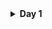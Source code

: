 <details>
<summary><b>Day 1</b></summary>

# Day 1
### Objective:

Create a simple personal profile webpage using HTML that demonstrates your understanding of basic HTML structure, headings, and paragraphs.

### Requirements:

1. Create an HTML file named "profile.html".
2. Include the necessary HTML tags to define the structure of the document, such as the `<!DOCTYPE>`, `<html>`, `<head>`, and `<body>` tags.
3. Inside the `<head>` tag, add a `<title>` tag to give your webpage a title, such as "My Personal Profile".
4. Use appropriate heading tags (`<h1>`, `<h2>`, etc.) to create a hierarchy of headings on your profile page. For example:
    - Use an `<h1>` tag for your name.
    - Use `<h2>` tags for sections like "About Me", "Education", "Work Experience", and "Interests".
    - Use `<h3>` tags for subheadings within sections if needed.
5. Write paragraphs about yourself using the `<p>` tag in each section. Include information such as:
    - About Me: A brief introduction to who you are, your background, and your current situation.
    - Education: A list of your educational background, including the names of the institutions and the years attended.
    - Work Experience: A description of your work experience, with job titles, company names, and brief summaries of your responsibilities.
    - Interests: A list of your hobbies and interests.
6. Use proper indentation and formatting to make your HTML code easily readable.
7. Save your HTML file and open it in a web browser to see your personal profile webpage.

### Submission:

Submit the "profile.html" file containing your personal profile webpage. Ensure that your code follows the assignment requirements and demonstrates your understanding of HTML structure, headings, and paragraphs.

**My submission**: [01- profile.html](01-profile.html)

</details>